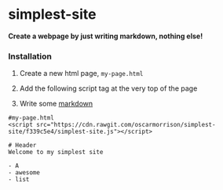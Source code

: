 # simplest-site

**Create a webpage by just writing markdown, nothing else!**

### Installation 

1. Create a new html page, `my-page.html`

2. Add the following script tag at the very top of the page
3. Write some [markdown](https://guides.github.com/features/mastering-markdown/)
```
#my-page.html
<script src="https://cdn.rawgit.com/oscarmorrison/simplest-site/f339c5e4/simplest-site.js"></script>

# Header
Welcome to my simplest site

- A
- awesome
- list
```

